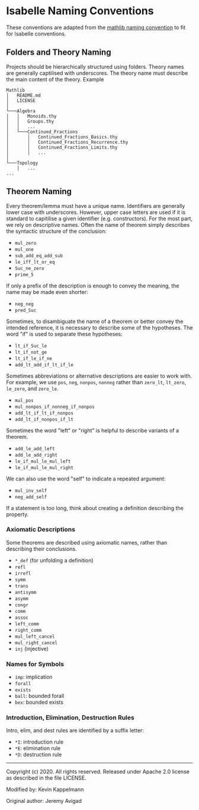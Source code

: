 # Isabelle Naming Conventions

These conventions are adapted from the
[mathlib naming convention](https://github.com/leanprover-community/mathlib/edit/master/docs/contribute/naming.md)
to fit for Isabelle conventions.

## Folders and Theory Naming
Projects should be hierarchically structured using folders.
Theory names are generally captilised with underscores.
The theory name must describe the main content of the theory.
Example
```
Mathlib
│   README.md
│   LICENSE
│
└───Algebra
│   │   Monoids.thy
│   │   Groups.thy
│   │   ...
│   └───Continued_Fractions
│       │   Continued_Fractions_Basics.thy
│       │   Continued_Fractions_Recurrence.thy
│       │   Continued_Fractions_Limits.thy
│       │   ...
│ 
└───Topology
    │   ...
...
```

## Theorem Naming
Every theorem/lemma must have a unique name.
Identifiers are generally lower case with underscores.
However, upper case letters are used if it is standard to capitilise a given identifier (e.g. constructors). 
For the most part, we rely on descriptive names.
Often the name of theorem simply describes the syntactic structure of the conclusion:

- `mul_zero`
- `mul_one`
- `sub_add_eq_add_sub`
- `le_iff_lt_or_eq`
- `Suc_ne_zero`
- `prime_5`

If only a prefix of the description is enough to convey the meaning,
the name may be made even shorter:

- `neg_neg`
- `pred_Suc`

Sometimes, to disambiguate the name of a theorem or better convey the
intended reference, it is necessary to describe some of the
hypotheses. The word "if" is used to separate these hypotheses:

- `lt_if_Suc_le`
- `lt_if_not_ge`
- `lt_if_le_if_ne`
- `add_lt_add_if_lt_if_le`

Sometimes abbreviations or alternative descriptions are easier to work with.
For example, we use `pos`, `neg`, `nonpos`, `nonneg` rather than
`zero_lt`, `lt_zero`, `le_zero`, and `zero_le`.

- `mul_pos`
- `mul_nonpos_if_nonneg_if_nonpos`
- `add_lt_if_lt_if_nonpos`
- `add_lt_if_nonpos_if_lt`

Sometimes the word "left" or "right" is helpful to describe variants
of a theorem.

- `add_le_add_left`
- `add_le_add_right`
- `le_if_mul_le_mul_left`
- `le_if_mul_le_mul_right`

We can also use the word "self" to indicate a repeated argument:

- `mul_inv_self`
- `neg_add_self`

If a statement is too long, think about creating a definition describing the property.

### Axiomatic Descriptions

Some theorems are described using axiomatic names, rather than
describing their conclusions.

- `*_def`  (for unfolding a definition)
- `refl`
- `irrefl`
- `symm`
- `trans`
- `antisymm`
- `asymm`
- `congr`
- `comm`
- `assoc`
- `left_comm`
- `right_comm`
- `mul_left_cancel`
- `mul_right_cancel`
- `inj`  (injective)

### Names for Symbols

- `imp`: implication
- `forall`
- `exists`
- `ball`: bounded forall
- `bex`: bounded exists

### Introduction, Elimination, Destruction Rules

Intro, elim, and dest rules are identified by a suffix letter:
- `*I`: introduction rule
- `*E`: elimination rule
- `*D`: destruction rule

------
Copyright (c) 2020. All rights reserved.
Released under Apache 2.0 license as described in the file LICENSE.

Modified by: Kevin Kappelmann

Original author: Jeremy Avigad
